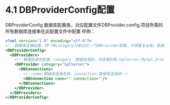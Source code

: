 # 4.1 DBProviderConfig配置
DBProviderConfig 数据库配置类，对应配置文件DBProvider.config,项目所需的所有数据库连接串在此配置文件中配置
样例：
```xml
<?xml version="1.0" encoding="utf-8"?>
<!--数据库连接配置，同一种category只能对应一个DBProvider配置，不得重复出现，数据库连接串请在对应DBConnections节点下添加-->
<DBProviderConfig>
  <DBProviders>
    <!--数据库提供配置，category：数据库类别，可选类别有:SqlServer,MySql,Oracle,Access,MongoDB-->
    <DBProvider category="SqlServer">
      <DBConnections>
        <!--name:数据库连接名称，connection:数据库连接串-->
        <DBConnection name="" connection=""/>
      </DBConnections>
    </DBProvider>
  </DBProviders>
</DBProviderConfig>
```
